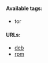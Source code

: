 #### Available tags:
- tor

#### URLs:
- [deb](https://support.torproject.org/apt/)
- [rpm](https://support.torproject.org/rpm/)
